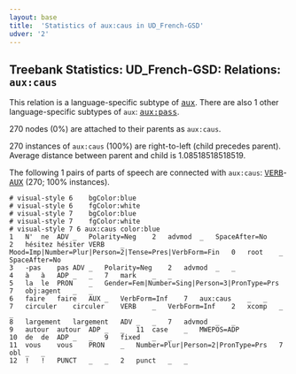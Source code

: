 ```yaml
---
layout: base
title:  'Statistics of aux:caus in UD_French-GSD'
udver: '2'
---
```


## Treebank Statistics: UD_French-GSD: Relations: `aux:caus`

This relation is a language-specific subtype of <tt><a href="fr_gsd-dep-aux.html">aux</a></tt>.
There are also 1 other language-specific subtypes of `aux`: <tt><a href="fr_gsd-dep-aux-pass.html">aux:pass</a></tt>.

270 nodes (0%) are attached to their parents as `aux:caus`.

270 instances of `aux:caus` (100%) are right-to-left (child precedes parent).
Average distance between parent and child is 1.08518518518519.

The following 1 pairs of parts of speech are connected with `aux:caus`: <tt><a href="fr_gsd-pos-VERB.html">VERB</a></tt>-<tt><a href="fr_gsd-pos-AUX.html">AUX</a></tt> (270; 100% instances).


~~~ conllu
# visual-style 6	bgColor:blue
# visual-style 6	fgColor:white
# visual-style 7	bgColor:blue
# visual-style 7	fgColor:white
# visual-style 7 6 aux:caus	color:blue
1	N'	ne	ADV	_	Polarity=Neg	2	advmod	_	SpaceAfter=No
2	hésitez	hésiter	VERB	_	Mood=Imp|Number=Plur|Person=2|Tense=Pres|VerbForm=Fin	0	root	_	SpaceAfter=No
3	-pas	pas	ADV	_	Polarity=Neg	2	advmod	_	_
4	à	à	ADP	_	_	7	mark	_	_
5	la	le	PRON	_	Gender=Fem|Number=Sing|Person=3|PronType=Prs	7	obj:agent	_	_
6	faire	faire	AUX	_	VerbForm=Inf	7	aux:caus	_	_
7	circuler	circuler	VERB	_	VerbForm=Inf	2	xcomp	_	_
8	largement	largement	ADV	_	_	7	advmod	_	_
9	autour	autour	ADP	_	_	11	case	_	MWEPOS=ADP
10	de	de	ADP	_	_	9	fixed	_	_
11	vous	vous	PRON	_	Number=Plur|Person=2|PronType=Prs	7	obl	_	_
12	!	!	PUNCT	_	_	2	punct	_	_

~~~


